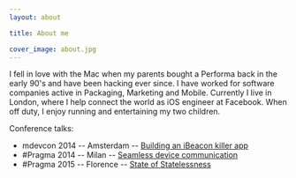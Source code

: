 ```yaml
---
layout: about

title: About me

cover_image: about.jpg
---
```


I fell in love with the Mac when my parents bought a Performa back in the early 90's and have been hacking ever since. I have worked for software companies active in Packaging, Marketing and Mobile. Currently I live in London, where I help connect the world as iOS engineer at Facebook. When off duty, I enjoy running and entertaining my two children.

Conference talks:

- mdevcon 2014 -- Amsterdam -- [Building an iBeacon killer app](https://speakerdeck.com/hverlind/building-an-ibeacon-killer-app)
- \#Pragma 2014 -- Milan -- [Seamless device communication](https://speakerdeck.com/hverlind/seamless-device-communication)
- \#Pragma 2015 -- Florence -- [State of Statelessness](https://realm.io/news/pragma-hannes-verlinde-statelessness-react-native/)
